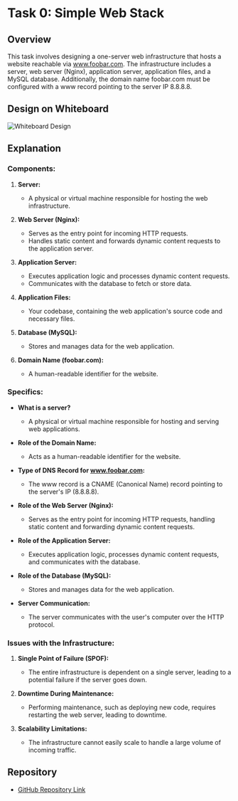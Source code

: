 # Task 0: Simple Web Stack

## Overview

This task involves designing a one-server web infrastructure that hosts a website reachable via www.foobar.com. The infrastructure includes a server, web server (Nginx), application server, application files, and a MySQL database. Additionally, the domain name foobar.com must be configured with a www record pointing to the server IP 8.8.8.8.

## Design on Whiteboard

![Whiteboard Design](<insert_image_url_here>)

## Explanation

### Components:
1. **Server:**
   - A physical or virtual machine responsible for hosting the web infrastructure.

2. **Web Server (Nginx):**
   - Serves as the entry point for incoming HTTP requests.
   - Handles static content and forwards dynamic content requests to the application server.

3. **Application Server:**
   - Executes application logic and processes dynamic content requests.
   - Communicates with the database to fetch or store data.

4. **Application Files:**
   - Your codebase, containing the web application's source code and necessary files.

5. **Database (MySQL):**
   - Stores and manages data for the web application.

6. **Domain Name (foobar.com):**
   - A human-readable identifier for the website.

### Specifics:
- **What is a server?**
  - A physical or virtual machine responsible for hosting and serving web applications.

- **Role of the Domain Name:**
  - Acts as a human-readable identifier for the website.

- **Type of DNS Record for www.foobar.com:**
  - The www record is a CNAME (Canonical Name) record pointing to the server's IP (8.8.8.8).

- **Role of the Web Server (Nginx):**
  - Serves as the entry point for incoming HTTP requests, handling static content and forwarding dynamic content requests.

- **Role of the Application Server:**
  - Executes application logic, processes dynamic content requests, and communicates with the database.

- **Role of the Database (MySQL):**
  - Stores and manages data for the web application.

- **Server Communication:**
  - The server communicates with the user's computer over the HTTP protocol.

### Issues with the Infrastructure:
1. **Single Point of Failure (SPOF):**
   - The entire infrastructure is dependent on a single server, leading to a potential failure if the server goes down.

2. **Downtime During Maintenance:**
   - Performing maintenance, such as deploying new code, requires restarting the web server, leading to downtime.

3. **Scalability Limitations:**
   - The infrastructure cannot easily scale to handle a large volume of incoming traffic.

## Repository

- [GitHub Repository Link](<insert_repository_url_here>)
